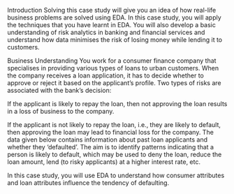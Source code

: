 Introduction
Solving this case study will give you an idea of how real-life business problems are solved using EDA. In this case study, you will apply the techniques that you have learnt in EDA. You will also develop a basic understanding of risk analytics in banking and financial services and understand how data minimises the risk of losing money while lending it to customers.


Business Understanding
You work for a consumer finance company that specialises in providing various types of loans to urban customers. When the company receives a loan application, it has to decide whether to approve or reject it based on the applicant’s profile. Two types of risks are associated with the bank’s decision:

If the applicant is likely to repay the loan, then not approving the loan results in a loss of business to the company.

If the applicant is not likely to repay the loan, i.e., they are likely to default, then approving the loan may lead to financial loss for the company.
The data given below contains information about past loan applicants and whether they ‘defaulted’. The aim is to identify patterns indicating that a person is likely to default, which may be used to deny the loan, reduce the loan amount, lend (to risky applicants) at a higher interest rate, etc.

In this case study, you will use EDA to understand how consumer attributes and loan attributes influence the tendency of defaulting.

